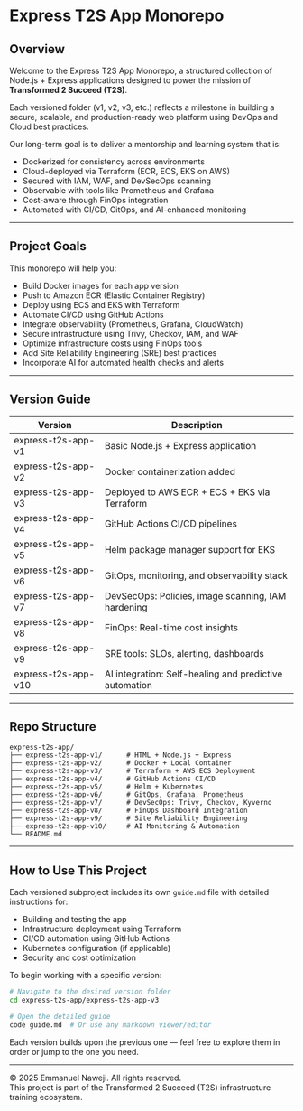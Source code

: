 
# Express T2S App Monorepo

## Overview

Welcome to the Express T2S App Monorepo, a structured collection of Node.js + Express applications designed to power the mission of **Transformed 2 Succeed (T2S)**.

Each versioned folder (v1, v2, v3, etc.) reflects a milestone in building a secure, scalable, and production-ready web platform using DevOps and Cloud best practices.

Our long-term goal is to deliver a mentorship and learning system that is:
- Dockerized for consistency across environments
- Cloud-deployed via Terraform (ECR, ECS, EKS on AWS)
- Secured with IAM, WAF, and DevSecOps scanning
- Observable with tools like Prometheus and Grafana
- Cost-aware through FinOps integration
- Automated with CI/CD, GitOps, and AI-enhanced monitoring

---

## Project Goals

This monorepo will help you:
- Build Docker images for each app version
- Push to Amazon ECR (Elastic Container Registry)
- Deploy using ECS and EKS with Terraform
- Automate CI/CD using GitHub Actions
- Integrate observability (Prometheus, Grafana, CloudWatch)
- Secure infrastructure using Trivy, Checkov, IAM, and WAF
- Optimize infrastructure costs using FinOps tools
- Add Site Reliability Engineering (SRE) best practices
- Incorporate AI for automated health checks and alerts

---

## Version Guide

| Version              | Description                                      |
|----------------------|--------------------------------------------------|
| express-t2s-app-v1   | Basic Node.js + Express application              |
| express-t2s-app-v2   | Docker containerization added                    |
| express-t2s-app-v3   | Deployed to AWS ECR + ECS + EKS via Terraform          |
| express-t2s-app-v4   | GitHub Actions CI/CD pipelines                   |
| express-t2s-app-v5   | Helm package manager support for EKS             |
| express-t2s-app-v6   | GitOps, monitoring, and observability stack      |
| express-t2s-app-v7   | DevSecOps: Policies, image scanning, IAM hardening |
| express-t2s-app-v8   | FinOps: Real-time cost insights                  |
| express-t2s-app-v9   | SRE tools: SLOs, alerting, dashboards            |
| express-t2s-app-v10  | AI integration: Self-healing and predictive automation |

---

## Repo Structure

```
express-t2s-app/
├── express-t2s-app-v1/      # HTML + Node.js + Express
├── express-t2s-app-v2/      # Docker + Local Container
├── express-t2s-app-v3/      # Terraform + AWS ECS Deployment
├── express-t2s-app-v4/      # GitHub Actions CI/CD
├── express-t2s-app-v5/      # Helm + Kubernetes
├── express-t2s-app-v6/      # GitOps, Grafana, Prometheus
├── express-t2s-app-v7/      # DevSecOps: Trivy, Checkov, Kyverno
├── express-t2s-app-v8/      # FinOps Dashboard Integration
├── express-t2s-app-v9/      # Site Reliability Engineering
├── express-t2s-app-v10/     # AI Monitoring & Automation
└── README.md
```

---

## How to Use This Project

Each versioned subproject includes its own `guide.md` file with detailed instructions for:
- Building and testing the app
- Infrastructure deployment using Terraform
- CI/CD automation using GitHub Actions
- Kubernetes configuration (if applicable)
- Security and cost optimization

To begin working with a specific version:

```bash
# Navigate to the desired version folder
cd express-t2s-app/express-t2s-app-v3

# Open the detailed guide
code guide.md  # Or use any markdown viewer/editor
```

Each version builds upon the previous one — feel free to explore them in order or jump to the one you need.

---

© 2025 Emmanuel Naweji. All rights reserved.  
This project is part of the Transformed 2 Succeed (T2S) infrastructure training ecosystem.
